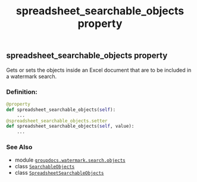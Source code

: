 ﻿---
title: spreadsheet_searchable_objects property
second_title: GroupDocs.Watermark for Python via .NET API References
description: 
type: docs
url: /python-net/groupdocs.watermark.search.objects/searchableobjects/spreadsheet_searchable_objects/
is_root: false
weight: 70
---

## spreadsheet_searchable_objects property


Gets or sets the objects inside an Excel document that are to be included in a watermark search.
### Definition:
```python
@property
def spreadsheet_searchable_objects(self):
    ...
@spreadsheet_searchable_objects.setter
def spreadsheet_searchable_objects(self, value):
    ...
```

### See Also
* module [`groupdocs.watermark.search.objects`](../../)
* class [`SearchableObjects`](/watermark/python-net/groupdocs.watermark.search.objects/searchableobjects)
* class [`SpreadsheetSearchableObjects`](/watermark/python-net/groupdocs.watermark.search.objects/spreadsheetsearchableobjects)
